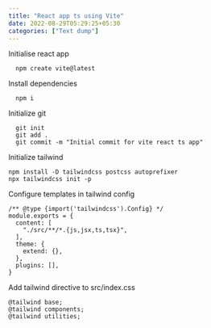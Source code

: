 ```yaml
---
title: "React app ts using Vite"
date: 2022-08-29T05:29:25+05:30
categories: ["Text dump"]
---
```



Initialise react app
```
  npm create vite@latest
```
Install dependencies
```
  npm i
```
Initialize git
```
  git init
  git add .
  git commit -m "Initial commit for vite react ts app"
```

Initialize tailwind
```
npm install -D tailwindcss postcss autoprefixer
npx tailwindcss init -p
```

Configure templates in tailwind config

```
/** @type {import('tailwindcss').Config} */ 
module.exports = {
  content: [
    "./src/**/*.{js,jsx,ts,tsx}",
  ],
  theme: {
    extend: {},
  },
  plugins: [],
}
```

Add tailwind directive to src/index.css
```
@tailwind base;
@tailwind components;
@tailwind utilities;
```


